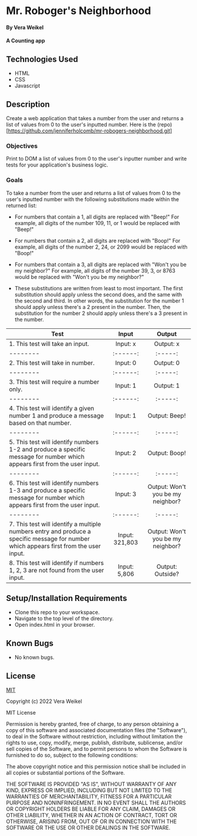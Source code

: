
# Mr. Roboger's Neighborhood

#### By Vera Weikel

#### A Counting app

## Technologies Used

* HTML 
* CSS 
* Javascript

## Description
Create a web application that takes a number from the user and returns a list of values from 0 to the user's inputted number. Here is the (repo)[https://github.com/jenniferholcomb/mr-robogers-neighborhood.git]

### Objectives 

Print to DOM a list of values from 0 to the user's inputter number and write tests for your application's business logic. 

### Goals

To take a number from the user and returns a list of values from 0 to the user's inputted number with the following substitutions made within the returned list:

* For numbers that contain a 1, all digits are replaced with "Beep!"
For example, all digits of the number 109, 11, or 1 would be replaced with "Beep!"
* For numbers that contain a 2, all digits are replaced with "Boop!"
For example, all digits of the number 2, 24, or 2099 would be replaced with "Boop!"
* For numbers that contain a 3, all digits are replaced with "Won't you be my neighbor?"
For example, all digits of the number 39, 3, or 8763 would be replaced with "Won't you be my neighbor?"

* These substitutions are written from least to most important. The first substitution should apply unless the second does, and the same with the second and third. In other words, the substitution for the number 1 should apply unless there's a 2 present in the number. Then, the substitution for the number 2 should apply unless there's a 3 present in the number.

| Test | Input | Output |
|--------|:------:|:-----:|
| 1.  This test will take an input. | Input: x  |  Output: x |
|--------|:------:|:-----:|
| 2.  This test will take in number. | Input: 0 |  Output: 0 |
|--------|:------:|:-----:|
| 3.   This test will require a number only. | Input: 1 |  Output: 1 |
|--------|:------:|:-----:|
| 4.  This test will identify a given number 1 and produce a message based on that number. | Input: 1 |  Output: Beep! |
|--------|:------:|:-----:|
| 5.  This test will identify numbers 1-2 and produce a specific message for number which appears first from the user input. | Input: 2 |  Output: Boop!|
|--------|:------:|:-----:|
| 6.  This test will identify numbers 1-3 and produce a specific message for number which appears first from the user input. | Input: 3 |  Output: Won't you be my neighbor?|
|--------|:------:|:-----:|
| 7.  This test will identify a multiple numbers entry and produce a specific message for number which appears first from the user input. | Input: 321,803 |  Output: Won't you be my neighbor?|
| 8.  This test will identify if numbers 1, 2, 3 are not found from the user input. | Input: 5,806 |  Output: Outside?|


## Setup/Installation Requirements

* Clone this repo to your workspace.
* Navigate to the top level of the directory.
* Open index.html in your browser.

## Known Bugs

* No known bugs.

## License

[MIT](https://choosealicense.com/licenses/mit/)

Copyright (c) 2022 Vera Weikel

MIT License

Permission is hereby granted, free of charge, to any person obtaining a copy
of this software and associated documentation files (the "Software"), to deal
in the Software without restriction, including without limitation the rights
to use, copy, modify, merge, publish, distribute, sublicense, and/or sell
copies of the Software, and to permit persons to whom the Software is
furnished to do so, subject to the following conditions:

The above copyright notice and this permission notice shall be included in all
copies or substantial portions of the Software.

THE SOFTWARE IS PROVIDED "AS IS", WITHOUT WARRANTY OF ANY KIND, EXPRESS OR
IMPLIED, INCLUDING BUT NOT LIMITED TO THE WARRANTIES OF MERCHANTABILITY,
FITNESS FOR A PARTICULAR PURPOSE AND NONINFRINGEMENT. IN NO EVENT SHALL THE
AUTHORS OR COPYRIGHT HOLDERS BE LIABLE FOR ANY CLAIM, DAMAGES OR OTHER
LIABILITY, WHETHER IN AN ACTION OF CONTRACT, TORT OR OTHERWISE, ARISING FROM,
OUT OF OR IN CONNECTION WITH THE SOFTWARE OR THE USE OR OTHER DEALINGS IN THE
SOFTWARE.